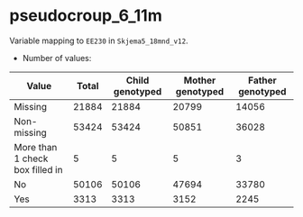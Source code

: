 # pseudocroup_6_11m
Variable mapping to `EE230` in `Skjema5_18mnd_v12`.
- Number of values:

| Value | Total | Child genotyped | Mother genotyped | Father genotyped |
| ----- | ----- | --------------- | ---------------- | ---------------- |
| Missing | 21884 | 21884 | 20799 | 14056 |
| Non-missing | 53424 | 53424 | 50851 | 36028 |
| More than 1 check box filled in | 5 | 5 | 5 |3 |
| No | 50106 | 50106 | 47694 |33780 |
| Yes | 3313 | 3313 | 3152 |2245 |



